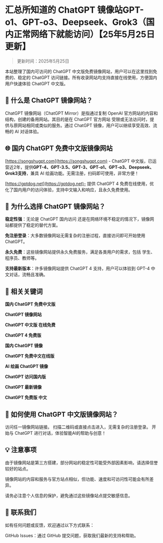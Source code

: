 # 汇总所知道的 ChatGPT 镜像站GPT-o1、GPT-o3、Deepseek、Grok3（国内正常网络下就能访问）【25年5月25日更新】

> 更新时间：2025年5月25日

本站整理了国内可访问的 ChatGPT 中文版免费镜像网站，用户可以在这里找到免费的、稳定的 ChatGPT 访问链接。所有收录网站均支持直接在线使用，方便国内用户快速体验 ChatGPT 中文版。

## 🧐 什么是 ChatGPT 镜像网站？

ChatGPT 镜像网站（ChatGPT Mirror）是指通过复制 OpenAI 官方网站的内容和结构，创建的备用网站。其目的是在 ChatGPT 官方网站 受限或无法访问时，提供与原网站相同或类似的服务。通过 ChatGPT 镜像，用户可以继续享受高效、流畅的 AI 对话体验。

## 🌐 国内 ChatGPT 免费中文版镜像网站

[https://songshugpt.com](https://songshugpt.com) - ChatGPT 中文版，已运营近2年，提供**GPT-4、GPT-3.5、GPT-3、GPT-o1、GPT-o3、Deepseek、Grok3支持**，兼具 AI 绘画功能。无需注册，扫码即可使用，非常方便！

[https://gptdog.net](https://gptdog.net)- 提供 ChatGPT 4 免费在线使用，优化了国内用户的访问体验，支持中文输入和响应，且永久免费使用。

## 🚀 为什么选择 ChatGPT 镜像网站？

**稳定性强**：无论是 ChatGPT 国内访问 还是在网络环境不稳定的情况下，镜像网站都提供了稳定的替代方案。

**免注册登录**：大多数镜像网站无需复杂的注册过程，直接访问即可开始使用 ChatGPT。

**永久免费**：这些镜像网站提供永久免费服务，满足各类用户的需求，包括 学生、程序员、教师等。

**支持最新版本**：许多镜像网站提供 ChatGPT 4 支持，用户可以体验到 GPT-4 中文对话，流畅且准确。

## 🔑 相关关键词

**国内 ChatGPT 免费中文版**

**ChatGPT 镜像网站**

**ChatGPT 中文版 在线免费**

**ChatGPT 4 免费版**

**国内 ChatGPT 镜像**

**ChatGPT 免费中文在线版**

**AI 绘画 ChatGPT 镜像**

**ChatGPT 访问国内版**

**ChatGPT 最新镜像**

**ChatGPT 免费版 中文**

## 💬 如何使用 ChatGPT 中文版镜像网站？

访问任一镜像网站链接。
扫描二维码或直接点击进入，无需复杂的注册登录。
开始与 ChatGPT 进行对话，体验智能AI的帮助与创意！

## 💡 注意事项

由于镜像网站是第三方搭建，部分网站的稳定性可能受外部因素影响，请选择信誉较好的站点。

镜像网站的内容和服务与官方站点相似，但功能、速度和可访问性可能会有所差异。

请务必注意个人信息的保护，避免通过这些镜像站点提交敏感信息。

## 📨 联系我们

如有任何问题或反馈，欢迎通过以下方式联系：

GitHub Issues：通过 GitHub 提交问题，获取我们最新的支持和帮助。

